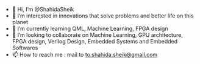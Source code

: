 - 👋 Hi, I’m @ShahidaSheik
- 👀 I’m interested in innovations that solve problems and better life on this planet
- 🌱 I’m currently learning QML, Machine Learning, FPGA design
- 💞️ I’m looking to collaborate on Machine Learning, GPU architecture, FPGA design, Verilog Design, Embedded Systems and Embedded Softwares
- 📫 How to reach me : mail to to.shahida.sheik@gmail.com

<!---
ShahidaSheik/ShahidaSheik is a ✨ special ✨ repository because its `README.md` (this file) appears on your GitHub profile.
You can click the Preview link to take a look at your changes.
--->
